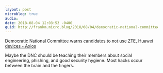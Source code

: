 ```yaml
---
layout: post
microblog: true
audio: 
date: 2018-08-04 12:08:53 -0400
guid: http://frankm.micro.blog/2018/08/04/democratic-national-committee.html
---
```

[Democratic National Committee warns candidates to not use ZTE, Huawei devices - Axios](https://www.axios.com/dnc-warns-candidates-to-not-use-zte-huawei-devices-b9a9246c-1f26-42cb-8989-b2c307011750.html)

Maybe the DNC should be teaching their members about social engineering, phishing, and good security hygiene. Most hacks occur between the brain and the fingers. 
